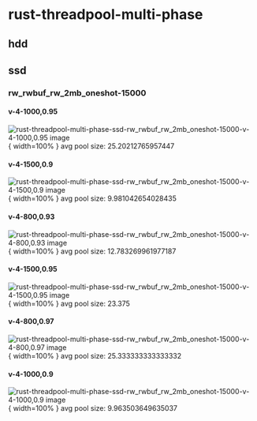 # rust-threadpool-multi-phase
## hdd
## ssd
### rw_rwbuf_rw_2mb_oneshot-15000
#### v-4-1000,0.95
![rust-threadpool-multi-phase-ssd-rw_rwbuf_rw_2mb_oneshot-15000-v-4-1000,0.95 image](figures/rust-threadpool-multi-phase-ssd-rw_rwbuf_rw_2mb_oneshot-15000-v-4-1000,0.95.png){ width=100% }
avg pool size: 25.20212765957447

#### v-4-1500,0.9
![rust-threadpool-multi-phase-ssd-rw_rwbuf_rw_2mb_oneshot-15000-v-4-1500,0.9 image](figures/rust-threadpool-multi-phase-ssd-rw_rwbuf_rw_2mb_oneshot-15000-v-4-1500,0.9.png){ width=100% }
avg pool size: 9.981042654028435

#### v-4-800,0.93
![rust-threadpool-multi-phase-ssd-rw_rwbuf_rw_2mb_oneshot-15000-v-4-800,0.93 image](figures/rust-threadpool-multi-phase-ssd-rw_rwbuf_rw_2mb_oneshot-15000-v-4-800,0.93.png){ width=100% }
avg pool size: 12.783269961977187

#### v-4-1500,0.95
![rust-threadpool-multi-phase-ssd-rw_rwbuf_rw_2mb_oneshot-15000-v-4-1500,0.95 image](figures/rust-threadpool-multi-phase-ssd-rw_rwbuf_rw_2mb_oneshot-15000-v-4-1500,0.95.png){ width=100% }
avg pool size: 23.375

#### v-4-800,0.97
![rust-threadpool-multi-phase-ssd-rw_rwbuf_rw_2mb_oneshot-15000-v-4-800,0.97 image](figures/rust-threadpool-multi-phase-ssd-rw_rwbuf_rw_2mb_oneshot-15000-v-4-800,0.97.png){ width=100% }
avg pool size: 25.333333333333332

#### v-4-1000,0.9
![rust-threadpool-multi-phase-ssd-rw_rwbuf_rw_2mb_oneshot-15000-v-4-1000,0.9 image](figures/rust-threadpool-multi-phase-ssd-rw_rwbuf_rw_2mb_oneshot-15000-v-4-1000,0.9.png){ width=100% }
avg pool size: 9.963503649635037

